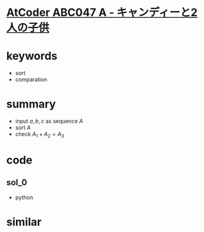 # [AtCoder ABC047 A - キャンディーと2人の子供](https://atcoder.jp/contests/abc047/tasks/abc047_a)


# keywords 
- sort 
- comparation 

# summary
- input $a, b, c$ as sequence $A$
- sort $A$
- check $A_1 + A_2 = A_3$

# code 
## sol_0
- python


# similar